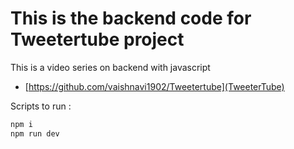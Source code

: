 # This is the backend code for Tweetertube project

This is a video series on backend with javascript
- [https://github.com/vaishnavi1902/Tweetertube](TweeterTube)

Scripts to run : 
```sh
npm i
npm run dev
```
